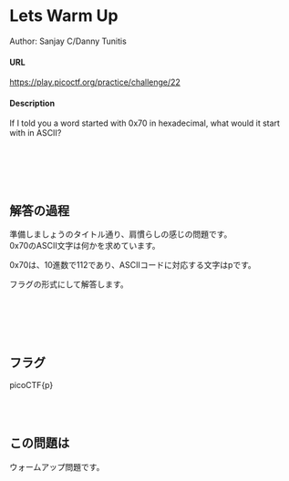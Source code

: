 # Lets Warm Up
Author: Sanjay C/Danny Tunitis  

#### URL
https://play.picoctf.org/practice/challenge/22  

#### Description
If I told you a word started with 0x70 in hexadecimal, what would it start with in ASCII?  

<br>
<br>
<br>
<br>

## 解答の過程
準備しましょうのタイトル通り、肩慣らしの感じの問題です。  
0x70のASCII文字は何かを求めています。  

0x70は、10進数で112であり、ASCIIコードに対応する文字はpです。  

フラグの形式にして解答します。  

<br>
<br>
<br>
<br>

## フラグ
picoCTF{p}  

<br>
<br>

## この問題は
ウォームアップ問題です。  
